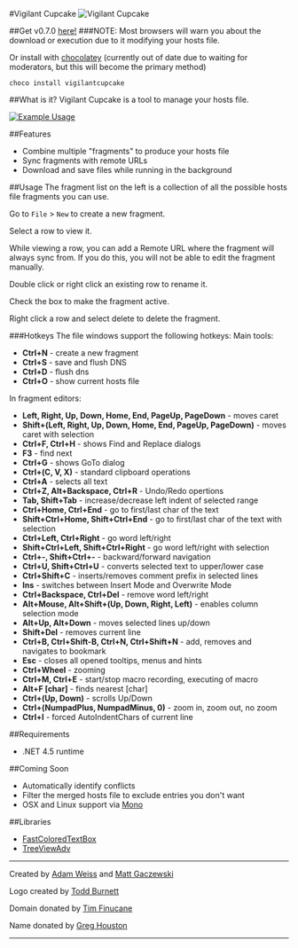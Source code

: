 #Vigilant Cupcake
![Vigilant Cupcake](https://amweiss.github.io/vigilant-cupcake/images/VC2-nobg-whitecake.png)

##Get v0.7.0 [here!](https://cdn.rawgit.com/amweiss/vigilant-cupcake/v0.7.0/VigilantCupcake/bin/Release/vigilantcupcake.zip)
###NOTE: Most browsers will warn you about the download or execution due to it modifying your hosts file.

Or install with [chocolatey](https://chocolatey.org/) (currently out of date due to waiting for moderators, but this will become the primary method)

`choco install vigilantcupcake`

##What is it?
Vigilant Cupcake is a tool to manage your hosts file.

[![Example Usage](https://amweiss.github.io/vigilant-cupcake/images/example.png)](https://amweiss.github.io/vigilant-cupcake/images/example.png)

##Features
* Combine multiple "fragments" to produce your hosts file
* Sync fragments with remote URLs
* Download and save files while running in the background

##Usage
The fragment list on the left is a collection of all the possible hosts file fragments you can use.

Go to `File` > `New` to create a new fragment.

Select a row to view it.

While viewing a row, you can add a Remote URL where the fragment will always sync from.
If you do this, you will not be able to edit the fragment manually.

Double click or right click an existing row to rename it.

Check the box to make the fragment active.

Right click a row and select delete to delete the fragment.

###Hotkeys
The file windows support the following hotkeys:
Main tools:
* **Ctrl+N** - create a new fragment
* **Ctrl+S** - save and flush DNS
* **Ctrl+D** - flush dns
* **Ctrl+O** - show current hosts file

In fragment editors:
* **Left, Right, Up, Down, Home, End, PageUp, PageDown** - moves caret
* **Shift+(Left, Right, Up, Down, Home, End, PageUp, PageDown)** - moves caret with selection
* **Ctrl+F, Ctrl+H** - shows Find and Replace dialogs
* **F3** - find next
* **Ctrl+G** - shows GoTo dialog
* **Ctrl+(C, V, X)** - standard clipboard operations
* **Ctrl+A** - selects all text
* **Ctrl+Z, Alt+Backspace, Ctrl+R** - Undo/Redo opertions
* **Tab, Shift+Tab** - increase/decrease left indent of selected range
* **Ctrl+Home, Ctrl+End** - go to first/last char of the text
* **Shift+Ctrl+Home, Shift+Ctrl+End** - go to first/last char of the text with selection
* **Ctrl+Left, Ctrl+Right** - go word left/right
* **Shift+Ctrl+Left, Shift+Ctrl+Right** - go word left/right with selection
* **Ctrl+-, Shift+Ctrl+-** - backward/forward navigation
* **Ctrl+U, Shift+Ctrl+U** - converts selected text to upper/lower case
* **Ctrl+Shift+C** - inserts/removes comment prefix in selected lines
* **Ins** - switches between Insert Mode and Overwrite Mode
* **Ctrl+Backspace, Ctrl+Del** - remove word left/right
* **Alt+Mouse, Alt+Shift+(Up, Down, Right, Left)** - enables column selection mode
* **Alt+Up, Alt+Down** - moves selected lines up/down
* **Shift+Del** - removes current line
* **Ctrl+B, Ctrl+Shift-B, Ctrl+N, Ctrl+Shift+N** - add, removes and navigates to bookmark
* **Esc** - closes all opened tooltips, menus and hints
* **Ctrl+Wheel** - zooming
* **Ctrl+M, Ctrl+E** - start/stop macro recording, executing of macro
* **Alt+F [char]** - finds nearest [char]
* **Ctrl+(Up, Down)** - scrolls Up/Down
* **Ctrl+(NumpadPlus, NumpadMinus, 0)** - zoom in, zoom out, no zoom
* **Ctrl+I** - forced AutoIndentChars of current line

##Requirements
* .NET 4.5 runtime

##Coming Soon
* Automatically identify conflicts
* Filter the merged hosts file to exclude entries you don't want
* OSX and Linux support via [Mono](http://www.mono-project.com/)


##Libraries
* [FastColoredTextBox](https://www.nuget.org/packages/FastColoredTextBox/)
* [TreeViewAdv](https://www.nuget.org/packages/TreeViewAdv/)

-----
Created by [Adam Weiss](https://github.com/amweiss) and [Matt Gaczewski](https://github.com/mgaczewski)

Logo created by [Todd Burnett](toddjburnett@gmail.com)

Domain donated by [Tim Finucane](https://github.com/speljamr)

Name donated by [Greg Houston](https://github.com/ghoustonjr)

------
